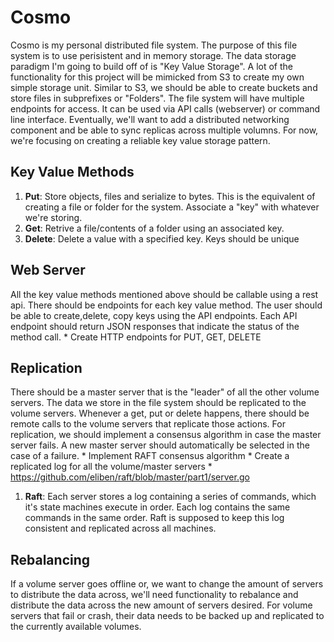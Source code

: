 # Cosmo
Cosmo is my personal distributed file system. The purpose of this file system is to use perisistent and in memory storage. The data storage paradigm I'm going to build off of is "Key Value Storage".  A lot of the functionality for this project will be mimicked from S3 to create my own simple storage unit. Similar to S3, we should be able to create buckets and store files in subprefixes or "Folders". The file system will have multiple endpoints for access. It can be used via API calls (webserver) or command line interface. Eventually, we'll want to add a distributed networking component and be able to sync replicas across multiple volumns. For now, we're focusing on creating a reliable key value storage pattern. 



## Key Value Methods

1. **Put**: Store objects, files and serialize to bytes. This is the equivalent of creating a file or folder for the system. Associate a "key" with whatever we're storing. 
2. **Get**: Retrive a file/contents of a folder using an associated key. 
3. **Delete**: Delete a value with a specified key. Keys should be unique


## Web Server
All the key value methods mentioned above should be callable using a rest api. There should be endpoints for each key value method. The user should be able to create,delete, copy keys using the API endpoints. Each API endpoint should return JSON responses that indicate the status of the method call. 
	* Create HTTP endpoints for PUT, GET, DELETE

## Replication
There should be a master server that is the "leader" of all the other volume servers. The data we store in the file system should be replicated to the volume servers. Whenever a get, put or delete happens, there should be remote calls to the volume servers that replicate those actions. For replication, we should implement a consensus algorithm in case the master server fails. A new master server should automatically be selected in the case of a failure. 
	* Implement RAFT consensus algorithm
	* Create a replicated log for all the volume/master servers
	* https://github.com/eliben/raft/blob/master/part1/server.go

1. **Raft**: Each server stores a log containing a series of commands, which it's state machines execute in order. Each log contains the same commands in the same order. Raft is supposed to keep this log consistent and replicated across all machines. 

## Rebalancing
If a volume server goes offline or, we want to change the amount of servers to distribute the data across, we'll need functionality to rebalance and distribute the data across the new amount of servers desired. For volume servers that fail or crash, their data needs to be backed up and replicated to the currently available volumes. 

